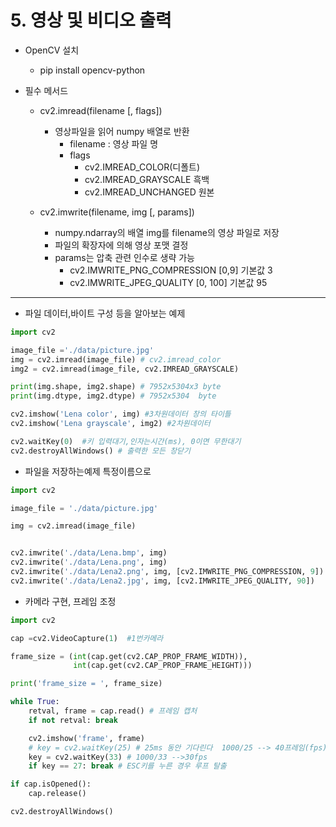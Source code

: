 # 5. 영상 및 비디오 출력

- OpenCV 설치

  - pip install opencv-python

- 필수 메서드

  - cv2.imread(filename [, flags])
    - 영상파일을 읽어 numpy 배열로 반환
      - filename : 영상 파일 명
      - flags
        - cv2.IMREAD_COLOR(디폴트)
        - cv2.IMREAD_GRAYSCALE  흑백
        - cv2.IMREAD_UNCHANGED  원본

  - cv2.imwrite(filename, img [, params])
    - numpy.ndarray의 배열 img를 filename의 영상 파일로 저장
    - 파일의 확장자에 의해 영상 포맷 결정
    - params는 압축 관련 인수로 생략 가능
      - cv2.IMWRITE_PNG_COMPRESSION [0,9] 기본값 3
      - cv2.IMWRITE_JPEG_QUALITY [0, 100] 기본값 95



---

- 파일 데이터,바이트 구성 등을 알아보는 예제

```python
import cv2

image_file ='./data/picture.jpg'
img = cv2.imread(image_file) # cv2.imread_color
img2 = cv2.imread(image_file, cv2.IMREAD_GRAYSCALE)

print(img.shape, img2.shape) # 7952x5304x3 byte
print(img.dtype, img2.dtype) # 7952x5304  byte

cv2.imshow('Lena color', img) #3차원데이터 창의 타이틀
cv2.imshow('Lena grayscale', img2) #2차원데이터

cv2.waitKey(0)  #키 입력대기,인자는시간(ms), 0이면 무한대기
cv2.destroyAllWindows() # 출력한 모든 창닫기

```

- 파일을 저장하는예제 특정이름으로

```python
import cv2

image_file = './data/picture.jpg'

img = cv2.imread(image_file)


cv2.imwrite('./data/Lena.bmp', img)
cv2.imwrite('./data/Lena.png', img)
cv2.imwrite('./data/Lena2.png', img, [cv2.IMWRITE_PNG_COMPRESSION, 9])
cv2.imwrite('./data/Lena2.jpg', img, [cv2.IMWRITE_JPEG_QUALITY, 90])
```

- 카메라 구현, 프레임 조정

```python
import cv2

cap =cv2.VideoCapture(1)  #1번카메라

frame_size = (int(cap.get(cv2.CAP_PROP_FRAME_WIDTH)),
              int(cap.get(cv2.CAP_PROP_FRAME_HEIGHT)))

print('frame_size = ', frame_size)

while True:
    retval, frame = cap.read() # 프레임 캡처
    if not retval: break

    cv2.imshow('frame', frame)
    # key = cv2.waitKey(25) # 25ms 동안 기다린다  1000/25 --> 40프레임(fps)
    key = cv2.waitKey(33) # 1000/33 -->30fps
    if key == 27: break # ESC키를 누른 경우 루프 탈출

if cap.isOpened():
    cap.release()

cv2.destroyAllWindows()
```

